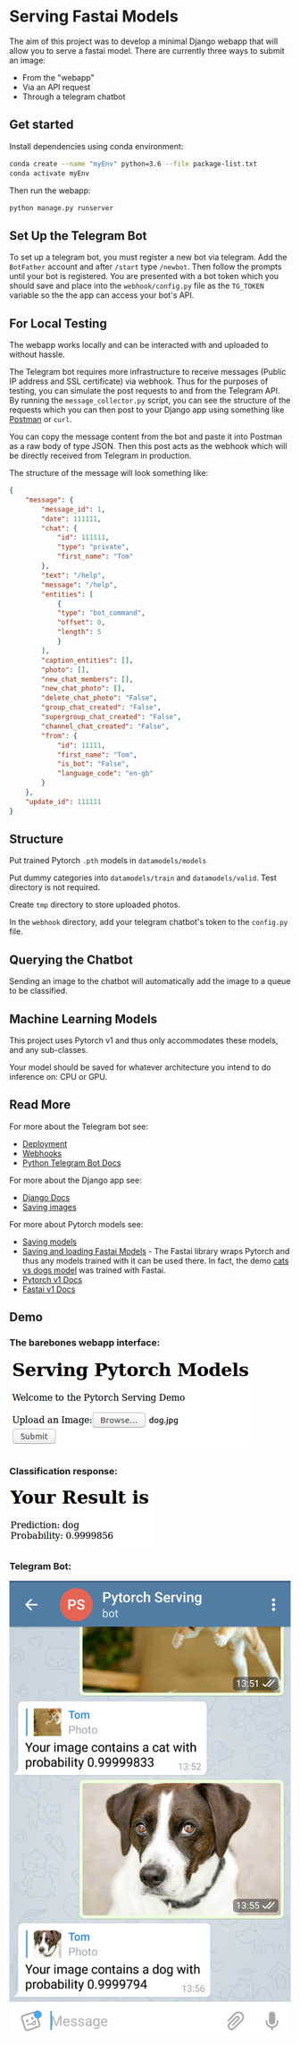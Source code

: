 # Serving Fastai Models

The aim of this project was to develop a minimal Django webapp that will allow you to serve a fastai model. There are currently three ways to submit an image:

- From the "webapp"
- Via an API request
- Through a telegram chatbot

## Get started

Install dependencies using conda environment:

```sh
conda create --name "myEnv" python=3.6 --file package-list.txt
conda activate myEnv
```

Then run the webapp:

```sh
python manage.py runserver
```

## Set Up the Telegram Bot

To set up a telegram bot, you must register a new bot via telegram. Add the `BotFather` account and after `/start` type `/newbot`. Then follow the prompts until your bot is registered. You are presented with a bot token which you should save and place into the `webhook/config.py` file as the `TG_TOKEN` variable so the the app can access your bot's API.

## For Local Testing

The webapp works locally and can be interacted with and uploaded to without hassle.

The Telegram bot requires more infrastructure to receive messages (Public IP address and SSL certificate) via webhook. Thus for the purposes of testing, you can simulate the post requests to and from the Telegram API. By running the `message_collector.py` script, you can see the structure of the requests which you can then post to your Django app using something like [Postman](https://www.getpostman.com/) or `curl`.

You can copy the message content from the bot and paste it into Postman as a raw body of type JSON. Then this post acts as the webhook which will be directly received from Telegram in production.

The structure of the message will look something like:

```json
{
    "message": {
        "message_id": 1,
        "date": 111111,
        "chat": {
            "id": 111111,
            "type": "private",
            "first_name": "Tom"
        },
        "text": "/help",
        "message": "/help",
        "entities": [
            {
            "type": "bot_command",
            "offset": 0,
            "length": 5
            }
        ],
        "caption_entities": [],
        "photo": [],
        "new_chat_members": [],
        "new_chat_photo": [],
        "delete_chat_photo": "False",
        "group_chat_created": "False",
        "supergroup_chat_created": "False",
        "channel_chat_created": "False",
        "from": {
            "id": 11111,
            "first_name": "Tom",
            "is_bot": "False",
            "language_code": "en-gb"
        }
    },
    "update_id": 111111
}
```

## Structure

Put trained Pytorch `.pth` models in `datamodels/models`

Put dummy categories into `datamodels/train` and `datamodels/valid`. Test directory is not required.

Create `tmp` directory to store uploaded photos.

In the `webhook` directory, add your telegram chatbot's token to the `config.py` file.

## Querying the Chatbot

Sending an image to the chatbot will automatically add the image to a queue to be classified.

## Machine Learning Models

This project uses Pytorch v1 and thus only accommodates these models, and any sub-classes.

Your model should be saved for whatever architecture you intend to do inference on: CPU or GPU.

## Read More

For more about the Telegram bot see:

- [Deployment](https://github.com/python-telegram-bot/python-telegram-bot/wiki/Where-to-host-Telegram-Bots)
- [Webhooks](https://github.com/python-telegram-bot/python-telegram-bot/wiki/Webhooks)
- [Python Telegram Bot Docs](https://python-telegram-bot.readthedocs.io/en/stable/)

For more about the Django app see:

- [Django Docs](https://docs.djangoproject.com/en/2.1/)
- [Saving images](https://docs.djangoproject.com/en/2.1/topics/http/file-uploads/)

For more about Pytorch models see:

- [Saving models](https://pytorch.org/tutorials/beginner/saving_loading_models.html)
- [Saving and loading Fastai Models](https://docs.fast.ai/basic_train.html#Saving-and-loading-models) - The Fastai library wraps Pytorch and thus any models trained with it can be used there. In fact, the demo [cats vs dogs model](https://github.com/fastai/fastai/blob/master/courses/dl1/lesson1.ipynb) was trained with Fastai.
- [Pytorch v1 Docs](https://pytorch.org/docs/master/)
- [Fastai v1 Docs](https://docs.fast.ai)

## Demo

### The barebones webapp interface:
![Webapp](./img/webapp_1.png)

### Classification response:
![Webapp Success](./img/webapp_2.png)

### Telegram Bot:
![Telegram](./img/telegram.png)
